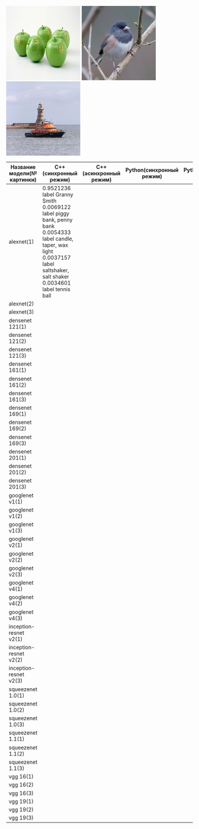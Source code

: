 ﻿﻿<img src="ILSVRC2012_val_00000023.JPEG" height="200" width="200"> <img src="ILSVRC2012_val_00000247.JPEG" height="200" width="200"> <img src="ILSVRC2012_val_00018592.JPEG" height="200" width="200"> 

   Название модели(№ картинки)   |   C++(синхронный режим)   |  C++(асинхронный режим)   |   Python(синхронный режим)   |  Python(асинхронный режим)       
---------------------------------|---------------------------|---------------------------|------------------------------|----------------------------
  alexnet(1)|0.9521236 label Granny Smith 0.0069122 label piggy bank, penny bank 0.0054333 label candle, taper, wax light 0.0037157 label saltshaker, salt shaker 0.0034601 label tennis ball         |         |         |
  alexnet(2)|         |         |         |
  alexnet(3)|         |         |         |
  densenet 121(1)|         |         |         |
  densenet 121(2)|         |         |         |
  densenet 121(3)|         |         |         |
  densenet 161(1)|         |         |         |
  densenet 161(2)|         |         |         |
  densenet 161(3)|         |         |         |
  densenet 169(1)|         |         |         |
  densenet 169(2)|         |         |         |
  densenet 169(3)|         |         |         |
  densenet 201(1)|         |         |         |
  densenet 201(2)|         |         |         |
  densenet 201(3)|         |         |         |
  googlenet v1(1)|         |         |         |
  googlenet v1(2)|         |         |         |
  googlenet v1(3)|         |         |         |
  googlenet v2(1)|         |         |         |
  googlenet v2(2)|         |         |         |
  googlenet v2(3)|         |         |         |
  googlenet v4(1)|         |         |         |
  googlenet v4(2)|         |         |         |
  googlenet v4(3)|         |         |         |
  inception-resnet v2(1)|         |         |         |
  inception-resnet v2(2)|         |         |         |
  inception-resnet v2(3)|         |         |         |
  squeezenet 1.0(1)|         |         |         |
  squeezenet 1.0(2)|         |         |         |
  squeezenet 1.0(3)|         |         |         |
  squeezenet 1.1(1)|         |         |         |
  squeezenet 1.1(2)|         |         |         |
  squeezenet 1.1(3)|         |         |         |
  vgg 16(1)|         |         |         |
  vgg 16(2)|         |         |         |
  vgg 16(3)|         |         |         |
  vgg 19(1)|         |         |         |
  vgg 19(2)|         |         |         |
  vgg 19(3)|         |         |         |








